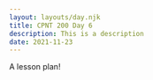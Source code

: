 ```yaml
---
layout: layouts/day.njk
title: CPNT 200 Day 6
description: This is a description
date: 2021-11-23
---
```


A lesson plan!